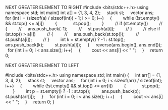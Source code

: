 

 NEXT GREATER ELEMENT TO RIGHT
#include <bits/stdc++.h>
using namespace std;
int main()
int a[] = {1, 3, 4, 2};
    stack<int> st;
    vector<int> ans;
    for (int i = (sizeof(a) / sizeof(int)) - 1; i >= 0; i--)
    {
        while (!st.empty() && st.top() <= a[i])
        {
            st.pop();
        }
        // if (st.empty())
        // {
        //     ans.push_back(-1);
        //     st.push(a[i]);
        // }
        // else if (st.top() > a[i])
        // {
        //     ans.push_back(st.top());
        //     st.push(a[i]);
        // }
        int k = st.empty() ? -1 : st.top();
        ans.push_back(k);
        st.push(a[i]);
    }
    reverse(ans.begin(), ans.end());
    for (int i = 0; i < ans.size(); i++)
    {
        cout << ans[i] << " ";
    }
    return 0;




NEXT GREATER ELEMENT TO LEFT

#include <bits/stdc++.h>
using namespace std;
int main()
{
    int arr[] = {1, 3, 4, 2};
    stack<int> st;
    vector<int> ans;
    for (int i = 0; i < sizeof(arr) / sizeof(int); i++)
    {
        while (!st.empty() && st.top() <= arr[i])
        {
            st.pop();
        }
        int p = st.empty() ? -1 : st.top();
        ans.push_back(p);
        st.push(arr[i]);
    }
    for (int i = 0; i < ans.size(); i++)
    {
        cout << ans[i] << " ";
    }
    return 0;
}
